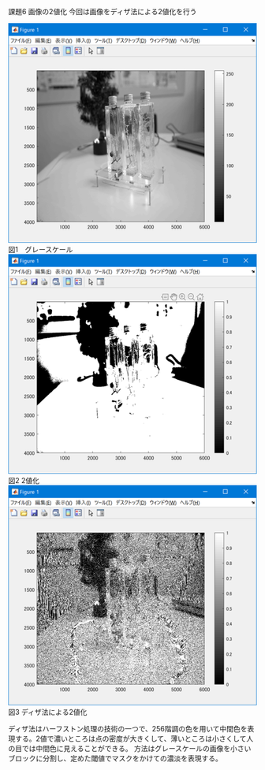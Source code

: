課題6 画像の2値化
今回は画像をディザ法による2値化を行う

![](https://github.com/Tomiyoshi-Takafumi/lecture_image_processing/blob/master/%E8%AA%B2%E9%A1%8C%E7%94%BB%E5%83%8F/6-1.png)  
図1　グレースケール
![](https://github.com/Tomiyoshi-Takafumi/lecture_image_processing/blob/master/%E8%AA%B2%E9%A1%8C%E7%94%BB%E5%83%8F/6-2.png)  
図2 2値化
![](https://github.com/Tomiyoshi-Takafumi/lecture_image_processing/blob/master/%E8%AA%B2%E9%A1%8C%E7%94%BB%E5%83%8F/6-3.png)  
図3 ディザ法による2値化

ディザ法はハーフストン処理の技術の一つで、256階調の色を用いて中間色を表現する。2値で濃いところは点の密度が大きくして、薄いところは小さくして人の目では中間色に見えることができる。
方法はグレースケールの画像を小さいブロックに分割し、定めた閾値でマスクをかけての濃淡を表現する。
